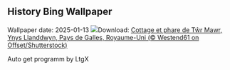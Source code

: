## History Bing Wallpaper
Wallpaper date: 2025-01-13
![](https://www.bing.com/th?id=OHR.CoastalWales_FR-FR2215820217_UHD.jpg&w=1000)Download: [Cottage et phare de Tŵr Mawr, Ynys Llanddwyn, Pays de Galles, Royaume-Uni (© Westend61 on Offset/Shutterstock)](https://www.bing.com/th?id=OHR.CoastalWales_FR-FR2215820217_UHD.jpg)

Auto get programm by LtgX

